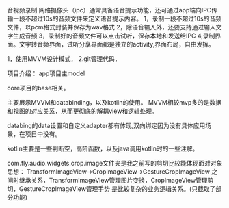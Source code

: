 音视频录制
网络摄像头（ipc）通常具备语音提示功能，还可通过app端向IPC传输一段不超过10s的音频文件来定义语音提示内容。
1，录制一段不超过10s的音频文件，以pcm格式封装并保存为wav格式
2，除语音输入外，还要支持通过输入文字生成音频
3，录制好的音频文件可以点击试听，保存本地和发送给IPC
4,录制界面。文字转音频界面，试听分享界面都是独立的activity,界面布局，自由发挥。

1，使用MVVM设计模式，
2.git管理代码，

项目介绍：
app项目主model

core项目的base相关。

主要展示MVVM和databinding，以及kotlin的使用。
MVVM相较mvp多的是数据和视图的对应关系，从而更彻底的解耦view和逻辑处理。

databing的data设置和自定义adapter都有体现,双向绑定因为没有具体应用场景，在项目中没有。

kotlin主要是一些判断空，高阶函数，以及java调用kotlin时的一些注解。


com.fly.audio.widgets.crop.image文件夹是我之前写的剪切比较能体现面对对象思想：
TransformImageView->CropImageView->GestureCropImageView
之间时继承关系，TransformImageView管理图片变换，CropImageView管理剪切，GestureCropImageView管理手势
是比较复杂的业务逻辑关系。(只截取了部分功能)
